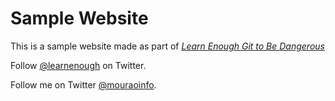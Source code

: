 # Sample Website

This is a sample website made as part of [*Learn Enough Git to Be
Dangerous*](https://www.learnenough.com/git-tutorial)

Follow
[ @learnenough](http://twitter.com/learnenough) on Twitter.



Follow me on Twitter [ @mouraoinfo](https://twitter.com/mouraoinfo).
